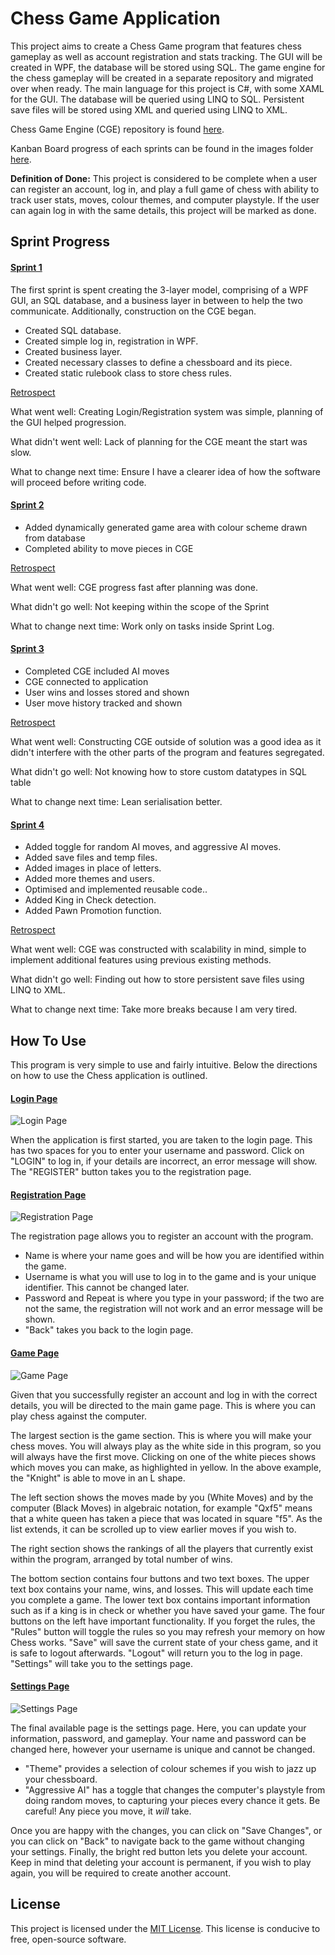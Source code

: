 # Chess Game Application

This project aims to create a Chess Game program that features chess gameplay as well as account registration and stats tracking. The GUI will be created in WPF, the database will be stored using SQL. The game engine for the chess gameplay will be created in a separate repository and migrated over when ready. The main language for this project is C#, with some XAML for the GUI. The database will be queried using LINQ to SQL. Persistent save files will be stored using XML and queried using LINQ to XML.

Chess Game Engine (CGE) repository is found [here](https://github.com/jkchuong/LetsTryMakeAChessGame).

Kanban Board progress of each sprints can be found in the images folder [here](https://github.com/jkchuong/AccountManager/tree/main/Images).

**Definition of Done:** This project is considered to be complete when a user can register an account, log in, and play a full game of chess with ability to track user stats, moves, colour themes, and computer playstyle. If the user can again log in with the same details, this project will be marked as done.

## Sprint Progress

#### <u>Sprint 1</u>

The first sprint is spent creating the 3-layer model, comprising of a WPF GUI, an SQL database, and a business layer in between to help the two communicate. Additionally, construction on the CGE began.

- Created SQL database.
- Created simple log in, registration in WPF.
- Created business layer.
- Created necessary classes to define a chessboard and its piece.
- Created static rulebook class to store chess rules.

<u>Retrospect</u>

What went well: Creating Login/Registration system was simple, planning of the GUI helped progression.

What didn't went well: Lack of planning for the CGE meant the start was slow.

What to change next time: Ensure I have a clearer idea of how the software will proceed before writing code. 

#### <u>Sprint 2</u>

- Added dynamically generated game area with colour scheme drawn from database
- Completed ability to move pieces in CGE

<u>Retrospect</u>

What went well: CGE progress fast after planning was done. 

What didn't go well: Not keeping within the scope of the Sprint

What to change next time: Work only on tasks inside Sprint Log.

#### <u>Sprint 3</u>

- Completed CGE included AI moves
- CGE connected to application
- User wins and losses stored and shown
- User move history tracked and shown

<u>Retrospect</u>

What went well: Constructing CGE outside of solution was a good idea as it didn't interfere with the other parts of the program and features segregated.

What didn't go well: Not knowing how to store custom datatypes in SQL table

What to change next time: Lean serialisation better.

#### <u>Sprint 4</u>

- Added toggle for random AI moves, and aggressive AI moves.
- Added save files and temp files.
- Added images in place of letters.
- Added more themes and users.
- Optimised and implemented reusable code..
- Added King in Check detection.
- Added Pawn Promotion function.

<u>Retrospect</u>

What went well: CGE was constructed with scalability in mind, simple to implement additional features using previous existing methods.

What didn't go well: Finding out how to store persistent save files using LINQ to XML.

What to change next time: Take more breaks because I am very tired.



## **How To Use**

This program is very simple to use and fairly intuitive. Below the directions on how to use the Chess application is outlined.

#### <u>Login Page</u>

![Login Page](https://github.com/jkchuong/AccountManager/blob/main/Images/Login.png)

When the application is first started, you are taken to the login page. This has two spaces for you to enter your username and password. Click on "LOGIN" to log in, if your details are incorrect, an error message will show. The "REGISTER" button takes you to the registration page.

#### <u>Registration Page</u>

![Registration Page](https://github.com/jkchuong/AccountManager/blob/main/Images/Registration.png)

The registration page allows you to register an account with the program.

- Name is where your name goes and will be how you are identified within the game.
- Username is what you will use to log in to the game and is your unique identifier. This cannot be changed later.
- Password and Repeat is where you type in your password; if the two are not the same, the registration will not work and an error message will be shown.
- "Back" takes you back to the login page.

#### <u>Game Page</u>

![Game Page](https://github.com/jkchuong/AccountManager/blob/main/Images/Game.png)

Given that you successfully register an account and log in with the correct details, you will be directed to the main game page. This is where you can play chess against the computer.

The largest section is the game section. This is where you will make your chess moves. You will always play as the white side in this program, so you will always have the first move. Clicking on one of the white pieces shows which moves you can make, as highlighted in yellow. In the above example, the "Knight" is able to move in an L shape.

The left section shows the moves made by you (White Moves) and by the computer (Black Moves) in algebraic notation, for example "Qxf5" means that a white queen has taken a piece that was located in square "f5". As the list extends, it can be scrolled up to view earlier moves if you wish to.

The right section shows the rankings of all the players that currently exist within the program, arranged by total number of wins. 

The bottom section contains four buttons and two text boxes. The upper text box contains your name, wins, and losses. This will update each time you complete a game. The lower text box contains important information such as if a king is in check or whether you have saved your game. The four buttons on the left have important functionality. If you forget the rules, the "Rules" button will toggle the rules so you may refresh your memory on how Chess works. "Save" will save the current state of your chess game, and it is safe to logout afterwards. "Logout" will return you to the log in page. "Settings" will take you to the settings page.

#### <u>Settings Page</u>

![Settings Page](https://github.com/jkchuong/AccountManager/blob/main/Images/Settings.png)

The final available page is the settings page. Here, you can update your information, password, and gameplay. Your name and password can be changed here, however your username is unique and cannot be changed.

- "Theme" provides a selection of colour schemes if you wish to jazz up your chessboard.
- "Aggressive AI" has a toggle that changes the computer's playstyle from doing random moves, to capturing your pieces every chance it gets. Be careful! Any piece you move, it *will* take.

Once you are happy with the changes, you can click on "Save Changes", or you can click on "Back" to navigate back to the game without changing your settings. Finally, the bright red button lets you delete your account. Keep in mind that deleting your account is permanent, if you wish to play again, you will be required to create another account.

## License

This project is licensed under the [MIT License](https://opensource.org/licenses/MIT). This license is conducive to free, open-source software.
